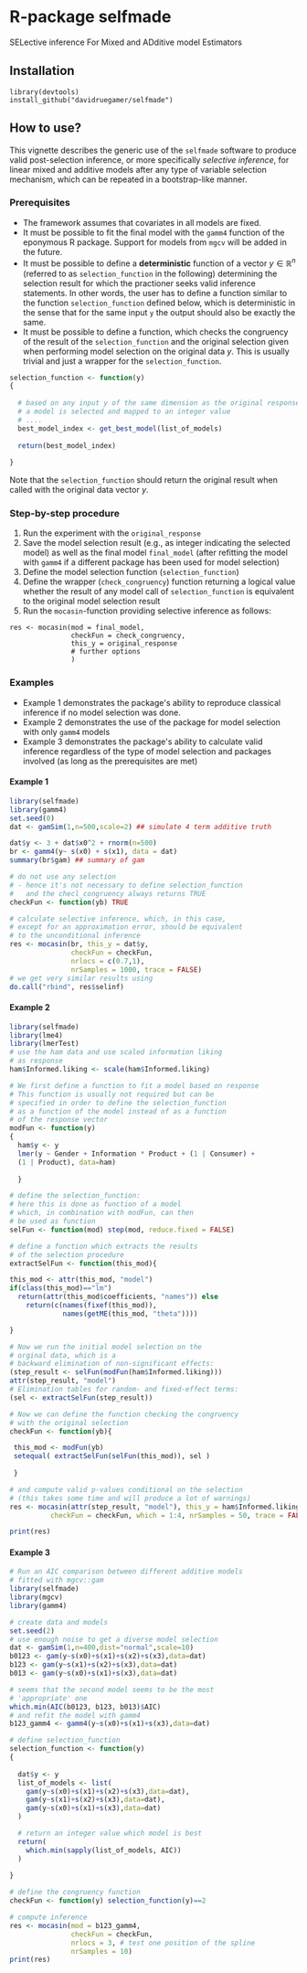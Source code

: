 # R-package selfmade
SELective inference For Mixed and ADditive model Estimators

## Installation 

```
library(devtools)
install_github("davidruegamer/selfmade")
```

## How to use?

This vignette describes the generic use of the `selfmade` software to produce valid post-selection inference, or more specifically *selective inference*, for linear mixed and additive models after any type of variable selection mechanism, which can be repeated in a bootstrap-like manner.

### Prerequisites

- The framework assumes that covariates in all models are fixed.
- It must be possible to fit the final model with the `gamm4` function of the eponymous R package. Support for models from `mgcv` will be added in the future.
- It must be possible to define a __deterministic__ function of a vector $y \in \mathbb{R}^n$ (referred to as `selection_function` in the following) determining the selection result for which the practioner seeks valid inference statements. In other words, the user has to define a function similar to the function `selection_function` defined below, which is deterministic in the sense that for the same input `y` the output should also be exactly the same.
- It must be possible to define a function, which checks the congruency of the result of the `selection_function` and the original selection given when performing model selection on the original data $y$. This is usually trivial and just a wrapper for the `selection_function`.

```R
selection_function <- function(y)
{
  
  # based on any input y of the same dimension as the original response
  # a model is selected and mapped to an integer value
  # ....
  best_model_index <- get_best_model(list_of_models)
  
  return(best_model_index)
  
}
```

Note that the `selection_function` should return the original result when called with the original data vector $y$.

### Step-by-step procedure

1. Run the experiment with the `original_response`
2. Save the model selection result (e.g., as integer indicating the selected model) as well as the final model `final_model` (after refitting the model with `gamm4` if a different package has been used for model selection)
3. Define the model selection function (`selection_function`)
4. Define the wrapper (`check_congruency`) function returning a logical value whether the result of any model call of `selection_function` is equivalent to the original model selection result
5. Run the `mocasin`-function providing selective inference as follows:

```{r}
res <- mocasin(mod = final_model,
               checkFun = check_congruency,
               this_y = original_response
               # further options
               )
```


### Examples

* Example 1 demonstrates the package's ability to reproduce classical inference if no model selection was done.
* Example 2 demonstrates the use of the package for model selection with only `gamm4` models
* Example 3 demonstrates the package's ability to calculate valid inference regardless of the type of model selection and packages involved (as long as the prerequisites are met)

#### Example 1

```R
library(selfmade)
library(gamm4)
set.seed(0)
dat <- gamSim(1,n=500,scale=2) ## simulate 4 term additive truth

dat$y <- 3 + dat$x0^2 + rnorm(n=500)
br <- gamm4(y~ s(x0) + s(x1), data = dat)
summary(br$gam) ## summary of gam

# do not use any selection
# - hence it's not necessary to define selection_function
#   and the checl_congruency always returns TRUE
checkFun <- function(yb) TRUE

# calculate selective inference, which, in this case,
# except for an approximation error, should be equivalent
# to the unconditional inference
res <- mocasin(br, this_y = dat$y,
               checkFun = checkFun,
               nrlocs = c(0.7,1),
               nrSamples = 1000, trace = FALSE)
# we get very similar results using
do.call("rbind", res$selinf)
```

#### Example 2

```R
library(selfmade)
library(lme4)
library(lmerTest)
# use the ham data and use scaled information liking
# as response
ham$Informed.liking <- scale(ham$Informed.liking)

# We first define a function to fit a model based on response
# This function is usually not required but can be 
# specified in order to define the selection_function
# as a function of the model instead of as a function
# of the response vector
modFun <- function(y)
{
  ham$y <- y
  lmer(y ~ Gender + Information * Product + (1 | Consumer) +
  (1 | Product), data=ham)
  
  }

# define the selection_function:
# here this is done as function of a model
# which, in combination with modFun, can then
# be used as function 
selFun <- function(mod) step(mod, reduce.fixed = FALSE)

# define a function which extracts the results 
# of the selection procedure
extractSelFun <- function(this_mod){

this_mod <- attr(this_mod, "model")
if(class(this_mod)=="lm") 
  return(attr(this_mod$coefficients, "names")) else
    return(c(names(fixef(this_mod)), 
             names(getME(this_mod, "theta"))))

}

# Now we run the initial model selection on the 
# orginal data, which is a 
# backward elimination of non-significant effects:
(step_result <- selFun(modFun(ham$Informed.liking)))
attr(step_result, "model")
# Elimination tables for random- and fixed-effect terms:
(sel <- extractSelFun(step_result))

# Now we can define the function checking the congruency
# with the original selection
checkFun <- function(yb){ 

 this_mod <- modFun(yb)
 setequal( extractSelFun(selFun(this_mod)), sel )
 
 }

# and compute valid p-values conditional on the selection
# (this takes some time and will produce a lot of warnings)
res <- mocasin(attr(step_result, "model"), this_y = ham$Informed.liking,
          checkFun = checkFun, which = 1:4, nrSamples = 50, trace = FALSE)

print(res)
```

#### Example 3

```R
# Run an AIC comparison between different additive models 
# fitted with mgcv::gam
library(selfmade)
library(mgcv)
library(gamm4)

# create data and models
set.seed(2)
# use enough noise to get a diverse model selection
dat <- gamSim(1,n=400,dist="normal",scale=10)
b0123 <- gam(y~s(x0)+s(x1)+s(x2)+s(x3),data=dat)
b123 <- gam(y~s(x1)+s(x2)+s(x3),data=dat)
b013 <- gam(y~s(x0)+s(x1)+s(x3),data=dat)

# seems that the second model seems to be the most 
# 'appropriate' one
which.min(AIC(b0123, b123, b013)$AIC)
# and refit the model with gamm4
b123_gamm4 <- gamm4(y~s(x0)+s(x1)+s(x3),data=dat)

# define selection_function
selection_function <- function(y)
{
  
  dat$y <- y
  list_of_models <- list(
    gam(y~s(x0)+s(x1)+s(x2)+s(x3),data=dat),
    gam(y~s(x1)+s(x2)+s(x3),data=dat),
    gam(y~s(x0)+s(x1)+s(x3),data=dat)
  )

  # return an integer value which model is best
  return(
    which.min(sapply(list_of_models, AIC))
  )
  
}

# define the congruency function
checkFun <- function(y) selection_function(y)==2

# compute inference
res <- mocasin(mod = b123_gamm4,
               checkFun = checkFun,
               nrlocs = 3, # test one position of the spline
               nrSamples = 10)
print(res)
```